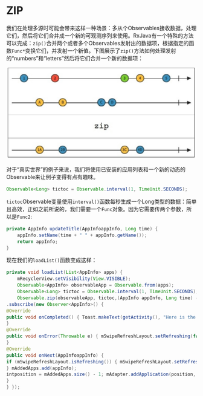 # ZIP

我们在处理多源时可能会带来这样一种场景：多从个Observables接收数据，处理它们，然后将它们合并成一个新的可观测序列来使用。RxJava有一个特殊的方法可以完成：`zip()`合并两个或者多个Observables发射出的数据项，根据指定的函数`Func*`变换它们，并发射一个新值。下图展示了`zip()`方法如何处理发射的“numbers”和“letters”然后将它们合并一个新的数据项：

![](chapter6_4.png)

对于“真实世界”的例子来说，我们将使用已安装的应用列表和一个新的动态的Observable来让例子变得有点有趣味。

```java
Observable<Long> tictoc = Observable.interval(1, TimeUnit.SECONDS);
```
`tictoc`Observable变量使用`interval()`函数每秒生成一个Long类型的数据：简单且高效，正如之前所说的，我们需要一个`Func`对象。因为它需要传两个参数，所以是`Func2`:

```java
private AppInfo updateTitle(AppInfoappInfo, Long time) {
    appInfo.setName(time + " " + appInfo.getName());
    return appInfo;
}
```
现在我们的`loadList()`函数变成这样：
```java
private void loadList(List<AppInfo> apps) {
    mRecyclerView.setVisibility(View.VISIBLE);
    Observable<AppInfo> observableApp = Observable.from(apps);
    Observable<Long> tictoc = Observable.interval(1, TimeUnit.SECONDS);
    Observable.zip(observableApp, tictoc,(AppInfo appInfo, Long time) -> updateTitle(appInfo, time)) .observeOn(AndroidSchedulers.mainThread())
.subscribe(new Observer<AppInfo>() {
@Override
public void onCompleted() { Toast.makeText(getActivity(), "Here is the list!", Toast.LENGTH_LONG).show();
}
@Override
public void onError(Throwable e) { mSwipeRefreshLayout.setRefreshing(false); Toast.makeText(getActivity(), "Something went wrong!", Toast.LENGTH_SHORT).show();
}
@Override
public void onNext(AppInfoappInfo) {
if (mSwipeRefreshLayout.isRefreshing()) { mSwipeRefreshLayout.setRefreshing(false);
} mAddedApps.add(appInfo);
intposition = mAddedApps.size() - 1; mAdapter.addApplication(position, appInfo); mRecyclerView.smoothScrollToPosition(position);
}
} });
```

